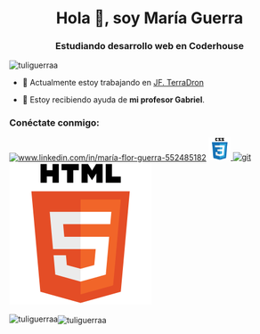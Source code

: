 <h1 align="center">Hola 👋, soy María Guerra</h1>
<h3 align="center">Estudiando desarrollo web en Coderhouse</h3>

<p align="left"> <img src="https://komarev.com/ghpvc/?username=tuliguerraa&label=Profile%20views&color=0e75b6&style=flat" alt="tuliguerraa" /> </p>

- 🔭 Actualmente estoy trabajando en [JF. TerraDron](https://tuliguerraa.github.io/proyecto-coder/)

- 🤝 Estoy recibiendo ayuda de **mi profesor Gabriel**.

<h3 align="left">Conéctate conmigo:</h3>
<p align="left">
<a href="https://linkedin.com/in/www.linkedin.com/in/maría-flor-guerra-552485182" target="blank"><img align="center" src="https://raw.githubusercontent.com/rahuldkjain/github-profile-readme-generator/master/src/images/icons/Social/linked-in-alt.svg" alt="www.linkedin.com/in/maría-flor-guerra-552485182" height="30" width="40" /></a>
<a href="https://instagram.com/tuliguerraa" Lenguajes y herramientas
: rel="noreferrer"> <img src="https://raw.githubusercontent.com/devicons/devicon/master/icons/css3/css3-original-wordmark.svg" alt="css3" width="40" height="40"/> </a> <a href="https://git-scm.com/" target="_blank" rel="noreferrer"> <img src="https://www.vectorlogo.zone/logos/git-scm/git-scm-icon.svg" alt="git" width="40" height="40"/> </a> <a href="https://www.w3.org/html/" target="_blank" rel="noreferrer"> <img src="https://raw.githubusercontent.com/devicons/devicon/master/icons/html5/html5-original-wordmark.SVG" alt="html5" ancho="40" alto="40"/> </a> </p> <p><img align="left" src="https://github-readme-stats.vercel.app/api/top-langs?username=tuliguerraa&show_icons=true&locale=es&layout=compact" alt="tuliguerraa" /></p> <p> <img align="center" src="https://github-readme-stats.vercel.app/api?username=tuliguerraa&show_icons=true&locale=es" alt="tuliguerraa" /></p>
